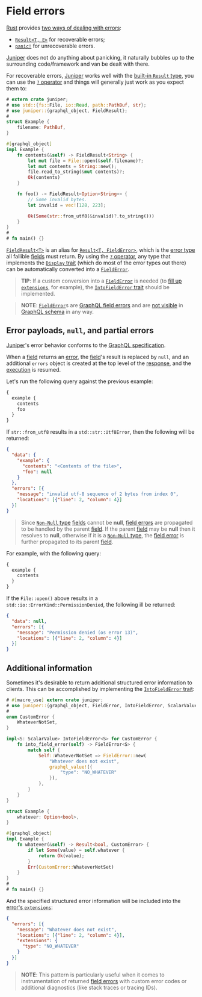 Field errors
============

[Rust] provides [two ways of dealing with errors][11]:
- [`Result<T, E>`][12] for recoverable errors;
- [`panic!`][13] for unrecoverable errors.

[Juniper] does not do anything about panicking, it naturally bubbles up to the surrounding code/framework and van be dealt with there.

For recoverable errors, [Juniper] works well with the [built-in `Result` type][12], you can use the [`?` operator][14] and things will generally just work as you expect them to:
```rust
# extern crate juniper;
# use std::{fs::File, io::Read, path::PathBuf, str};
# use juniper::{graphql_object, FieldResult};
#
struct Example {
    filename: PathBuf,
}

#[graphql_object]
impl Example {
    fn contents(&self) -> FieldResult<String> {
        let mut file = File::open(&self.filename)?;
        let mut contents = String::new();
        file.read_to_string(&mut contents)?;
        Ok(contents)
    }

    fn foo() -> FieldResult<Option<String>> {
        // Some invalid bytes.
        let invalid = vec![128, 223];

        Ok(Some(str::from_utf8(&invalid)?.to_string()))
    }
}
#
# fn main() {}
```

[`FieldResult<T>`][21] is an alias for [`Result<T, FieldError>`][22], which is the [error type][1] all fallible [fields][6] must return. By using the [`?` operator][14], any type that implements the [`Display` trait][15] (which do most of the error types out there) can be automatically converted into a [`FieldError`][22].

> **TIP**: If a custom conversion into a [`FieldError`][22] is needed (to [fill up `extensions`][2], for example), the [`IntoFieldError` trait][23] should be implemented.

> **NOTE**: [`FieldError`][22]s are [GraphQL field errors][1] and are [not visible][9] in [GraphQL schema][8] in any way.




## Error payloads, `null`, and partial errors

[Juniper]'s error behavior conforms to the [GraphQL specification][0].

When a [field][6] returns an [error][11], the [field][6]'s result is replaced by `null`, and an additional `errors` object is created at the top level of the [response][7], and the [execution][5] is resumed.

Let's run the following query against the previous example:
```graphql
{
  example {
    contents
    foo
  }
}
```

If `str::from_utf8` results in a `std::str::Utf8Error`, then the following will be returned:
```json
{
  "data": {
    "example": {
      "contents": "<Contents of the file>",
      "foo": null
    }
  },
  "errors": [{
    "message": "invalid utf-8 sequence of 2 bytes from index 0",
    "locations": [{"line": 2, "column": 4}]
  }]
}
```

> Since [`Non-Null` type][4] [fields][5] cannot be **null**, [field errors][1] are propagated to be handled by the parent [field][5]. If the parent [field][5] may be **null** then it resolves to **null**, otherwise if it is a [`Non-Null` type][4], the [field error][1] is further propagated to its parent [field][5].

For example, with the following query:
```graphql
{
  example {
    contents
  }
}
```

If the `File::open()` above results in a `std::io::ErrorKind::PermissionDenied`, the following ill be returned:
```json
{
  "data": null,
  "errors": [{
    "message": "Permission denied (os error 13)",
    "locations": [{"line": 2, "column": 4}]
  }]
}
```




## Additional information

Sometimes it's desirable to return additional structured error information to clients. This can be accomplished by implementing the [`IntoFieldError` trait][23]:
```rust
# #[macro_use] extern crate juniper;
# use juniper::{graphql_object, FieldError, IntoFieldError, ScalarValue};
#
enum CustomError {
    WhateverNotSet,
}

impl<S: ScalarValue> IntoFieldError<S> for CustomError {
    fn into_field_error(self) -> FieldError<S> {
        match self {
            Self::WhateverNotSet => FieldError::new(
                "Whatever does not exist",
                graphql_value!({
                    "type": "NO_WHATEVER"
                }),
            ),
        }
    }
}

struct Example {
    whatever: Option<bool>,
}

#[graphql_object]
impl Example {
    fn whatever(&self) -> Result<bool, CustomError> {
        if let Some(value) = self.whatever {
            return Ok(value);
        }
        Err(CustomError::WhateverNotSet)
    }
}
#
# fn main() {}
```
And the specified structured error information will be included into the [error's `extensions`][2]:
```json
{
  "errors": [{
    "message": "Whatever does not exist",
    "locations": [{"line": 2, "column": 4}],
    "extensions": {
      "type": "NO_WHATEVER"
    }
  }]
}
```
> **NOTE**: This pattern is particularly useful when it comes to instrumentation of returned [field errors][1] with custom error codes or additional diagnostics (like stack traces or tracing IDs).




[GraphQL]: https://graphql.org
[Juniper]: https://docs.rs/juniper
[Rust]: https://www.rust-lang.org

[0]: https://spec.graphql.org/October2021#sec-Handling-Field-Errors
[1]: https://spec.graphql.org/October2021#sec-Errors.Field-errors
[2]: https://spec.graphql.org/October2021#sel-GAPHRPZCAACCC_7Q
[4]: https://spec.graphql.org/October2021#sec-Non-Null
[5]: https://spec.graphql.org/October2021#sec-Execution
[6]: https://spec.graphql.org/October2021#sec-Language.Fields
[7]: https://spec.graphql.org/October2021#sec-Response
[8]: https://graphql.org/learn/schema
[9]: https://spec.graphql.org/October2021#sec-Introspection
[11]: https://doc.rust-lang.org/book/ch09-00-error-handling.html
[12]: https://doc.rust-lang.org/stable/std/result/enum.Result.html
[13]: https://doc.rust-lang.org/stable/std/macro.panic.html
[14]: https://doc.rust-lang.org/book/ch09-02-recoverable-errors-with-result.html#a-shortcut-for-propagating-errors-the--operator
[15]: https://doc.rust-lang.org/stable/std/fmt/trait.Display.html
[21]: https://docs.rs/juniper/latest/juniper/executor/type.FieldResult.html
[22]: https://docs.rs/juniper/latest/juniper/executor/struct.FieldError.html
[23]: https://docs.rs/juniper/latest/juniper/executor/trait.IntoFieldError.html
